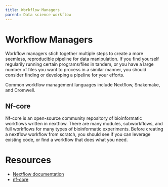 ```yaml
---
title: Workflow Managers
parent: Data science workflow
---
```


# Workflow Managers

Workflow managers stich together multiple steps to create a more seemless, reproducible pipeline for data manipulation. If you find yourself regularily running certain programs/files in tandem, or you have a large number of files you want to process in a similar manner, you should consider finding or developing a pipeline for your efforts. 

Common workflow management languages include Nextflow, Snakemake, and Cromwell.

## Nf-core

Nf-core is an open-source community repository of bioinformatic workflows written in nextflow. There are many modules, subworkflows, and full workflows for many types of bioinformatic experiments. Before creating a nextflow workflow from scratch, you should see if you can leverage existing code, or find a workflow that does what you need. 

# Resources

- [Nextflow documentation](https://www.nextflow.io/docs/latest/index.html)
- [nf-core](https://nf-co.re/)